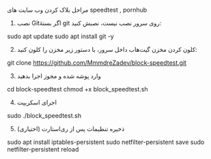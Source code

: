 مراحل بلاک کردن وب سایت های speedtest , pornhub 
1. نصب Gitاگر بستهٔ git روی سرور نصب نیست، نصبش کنید:

sudo apt update
sudo apt install git -y

2. کلون کردن مخزن گیت‌هاب
داخل سرور، با دستور زیر مخزن را کلون کنید:

git clone https://github.com/MmmdreZadev/block-speedtest.git

3. وارد پوشه شده و مجوز اجرا بدهید

cd block-speedtest
chmod +x block_speedtest.sh

4. اجرای اسکریپت

sudo ./block_speedtest.sh

5. (اختیاری) ذخیره تنظیمات پس از ری‌استارت

sudo apt install iptables-persistent
sudo netfilter-persistent save
sudo netfilter-persistent reload
